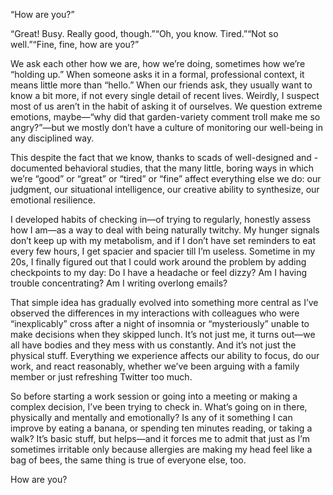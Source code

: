 

“How are you?”

“Great! Busy. Really good, though.”“Oh, you know. Tired.”“Not so well.”“Fine, fine, how are
you?”

We ask each other how we are, how we’re doing, sometimes how we’re “holding up.” When someone asks it
in a formal, professional context, it means little more than “hello.” When our friends ask, they usually
want to know a bit more, if not every single detail of recent lives. Weirdly, I suspect most of us aren’t in
the habit of asking it of ourselves. We question extreme emotions, maybe—“why did that garden-variety
comment troll make me so angry?”—but we mostly don’t have a culture of monitoring our well-being in any
disciplined way.

This despite the fact that we know, thanks to scads of well-designed and -documented behavioral studies, that
the many little, boring ways in which we’re “good” or “great” or “tired” or “fine” affect
everything else we do: our judgment, our situational intelligence, our creative ability to synthesize, our
emotional resilience.

I developed habits of checking in—of trying to regularly, honestly assess how I am—as a way to deal with
being naturally twitchy. My hunger signals don’t keep up with my metabolism, and if I don’t have set
reminders to eat every few hours, I get spacier and spacier till I’m useless. Sometime in my 20s, I finally
figured out that I could work around the problem by adding checkpoints to my day: Do I have a headache or feel
dizzy? Am I having trouble concentrating? Am I writing overlong emails? 

That simple idea has gradually evolved into something more central as I’ve observed the differences in my
interactions with colleagues who were “inexplicably” cross after a night of insomnia or “mysteriously”
unable to make decisions when they skipped lunch. It’s not just me, it turns out—we all have bodies and
they mess with us constantly. And it’s not just the physical stuff. Everything we experience affects our
ability to focus, do our work, and react reasonably, whether we’ve been arguing with a family member or just
refreshing Twitter too much. 

So before starting a work session or going into a meeting or making a complex decision, I’ve been trying to
check in. What’s going on in there, physically and mentally and emotionally? Is any of it something I can
improve by eating a banana, or spending ten minutes reading, or taking a walk? It’s basic stuff, but
helps—and it forces me to admit that just as I’m sometimes irritable only because allergies are making my
head feel like a bag of bees, the same thing is true of everyone else, too.

How are you?